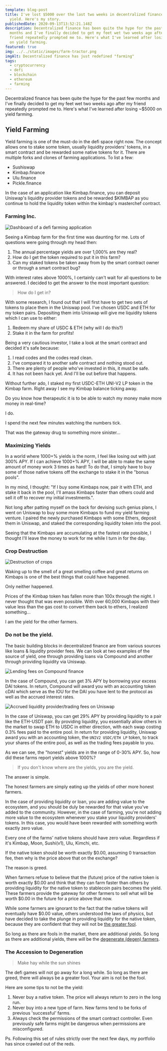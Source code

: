 ```yaml
---
template: blog-post
title: I've lost $5000 over the last two weeks in decentralized finance farming
  yield. Here's my story.
publishedDate: 2020-09-13T13:52:21.148Z
description: Decentralized finance has been quite the hype for the past few
  months and I've finally decided to get my feet wet two weeks ago after my
  friend repeatedly prompted me to. Here's what I've learned after losing ~$5000
  on yield farming.
featured: true
img: ../../static/images/farm-tractor.png
imgAlt: Decentralized finance has just redefined "farming"
tags:
  - cryptocurrency
  - defi
  - blockchain
  - ethereum
  - farming
---
```

Decentralized finance has been quite the hype for the past few months and I've finally decided to get my feet wet two weeks ago after my friend repeatedly prompted me to. Here's what I've learned after losing ~\$5000 on yield farming.

## Yield Farming

Yield farming is one of the must-do in the defi space right now. The concept allows one to stake some token, usually liquidity providers' tokens, in a smart contract and be rewarded some native tokens for it. There are multiple forks and clones of farming applications. To list a few:

- Sushiswap
- Kimbap.finance
- Ulu.finance
- Pickle.finance

In the case of an application like Kimbap.finance, you can deposit Uniswap's liquidity provider tokens and be rewarded \$KIMBAP as you continue to hold the liquidity token within the kimbap's masterchef contract.

### Farming Inc.

![Dashboard of a defi farming application](../../static/images/defi-farming-dashboard.png)

Seeing a Kimbap farm for the first time was daunting for me. Lots of questions were going through my head then:

1. The annual percentage yields are over 1,000% are they real?
2. How do I get the token required to put it in this farm?
3. Can my staked tokens be taken away from by the smart contract owner or through a smart contract bug?

With interest rates above 1000%, I certainly can't wait for all questions to be answered. I decided to get the answer to the most important question:

> How do I get in?

With some research, I found out that I will first have to get two sets of tokens to place them in the Uniswap pool. I've chosen USDC and ETH for my token pairs. Depositing them into Uniswap will give me liquidity tokens which I can use to either:

1. Redeem my share of USDC & ETH (why will I do this?)
2. Stake it in the farm for profits!

Being a very cautious investor, I take a look at the smart contract and decided it's safe because:

1. I read codes and the codes read clean.
1. I've compared it to another safe contract and nothing stood out.
1. There are plenty of people who've invested in this, it must be safe.
1. It has not been hack yet. And I'll be out before that happens.

Without further ado, I staked my first USDC-ETH UNI-V2 LP token in the Kimbap farm. Right away I see my Kimbap balance ticking away.

Do you know how therapeutic it is to be able to watch my money make more money in real-time?

I do.

I spend the next few minutes watching the numbers tick.

That was the gateway drug to something more sinister...

### Maximizing Yields

In a world where 1000+% yields is the norm, I feel like losing out with just 300% APY. If I can achieve 1000+% APY, I will be able to make the same amount of money work 3 times as hard! To do that, I simply have to buy some of those native tokens off the exchange to stake it in the "bonus pools".

In my mind, I thought: "If I buy some Kimbaps now, pair it with ETH, and stake it back in the pool, I'll amass Kimbaps faster than others could and sell it off to recover my initial investments.".

Not long after patting myself on the back for devising such genius plans, I went on Uniswap to buy some more Kimbaps to fund my yield farming venture. I paired the newly purchased Kimbaps with some Ethers, deposit them in Uniswap, and staked the corresponding liquidity token into the pool.

Seeing that the Kimbaps are accumulating at the fastest rate possible, I thought I'll leave the money to work for me while I turn in for the day.

### Crop Destruction

![Destruction of crops](../../static/images/crop-destroyed.png)

Waking up to the smell of a great smelling coffee and great returns on Kimbaps is one of the best things that could have happened.

Only neither happened.

Prices of the Kimbap token has fallen more than 100x through the night. I never thought that was even possible. With over 60,000 Kimbaps with their value less than the gas cost to convert them back to ethers, I realized something...

I am the yield for the other farmers.

### Do not be the yield.

The basic building blocks in decentralized finance are from various sources like loans & liquidity provider fees. We can look at two examples of the source of yield, one through providing loans via Compound and another through providing liquidity via Uniswap.

![Lending fees on Compound finance](../../static/images/defi-compound-lending-fee.png)

In the case of Compound, you can get 3% APY by borrowing your excess DAI tokens. In return, Compound will award you with an accounting token cDAI which serve as the IOU for the DAI you have lent to the protocol as well as the accrued interest rates.

![Accrued liquidity provider/trading fees on Uniswap](../../static/images/defi-uniswap-fees.png)

In the case of Uniswap, you can get 29% APY by providing liquidity to a pair like the ETH-USDT pair. By providing liquidity, you essentially allow others in the market to swap ETH to USDC in either direction, with each swap costing 0.3% fees paid to the entire pool. In return for providing liquidity, Uniswap award you with an accounting token, the `UNIV2 USDC/ETH LP` token, to track your shares of the entire pool, as well as the trading fees payable to you.

As we can see, the "honest" yields are in the range of 0-30% APY. So, how did these farms report yields above 1000%?

> If you don't know where are the yields, you are the yield.

The answer is simple.

The honest farmers are simply eating up the yields of other more honest farmers.

In the case of providing liquidity or loan, you are adding value to the ecosystem, and you should be duly be rewarded for that value you've added to the community. However, in the case of farming, you're not adding more value to the ecosystem whenever you stake your liquidity providers' tokens. In this case, you would have been rewarded with something worth exactly zero value.

Every one of the farms' native tokens should have zero value. Regardless if it's Kimbap, Moon, Sushi(v1), Ulu, Kimchi, etc.

If the native token should be worth exactly \$0.00, assuming 0 transaction fee, then why is the price above that on the exchange?

The reason is greed.

When farmers refuse to believe that the (future) price of the native token is worth exactly $0.00 and think that they can farm faster than others by providing liquidity for the native token to stablecoin pairs becomes the yield. These farmers provide the gateway for other farmers to sell what will be worth $0.00 in the future for a price above that now.

While some farmers are ignorant to the fact that the native tokens will eventually have \$0.00 value, others understood the laws of physics, but have decided to take the plunge in providing liquidity for the native token, because they are confident that they will not be [the greater fool](https://en.wikipedia.org/wiki/Greater_fool_theory).

So long as there are fools in the market, there are additional yields. So long as there are additional yields, there will be the [degenerate (degen) farmers](https://au.news.yahoo.com/defi-degens-gaming-ethereum-money-201333873.html).

### The Accession to Degeneration

> Make hay while the sun shines

The defi games will not go away for a long while. So long as there are greed, there will always be a greater fool. Your aim is not be the fool.

Here are some tips to not be the yield:

1. Never buy a native token. The price will always return to zero in the long run.
1. Never buy into a new type of farm. New farms tend to be forks of previous 'successful' farms.
1. Always check the permissions of the smart contract controller. Even previously safe farms might be dangerous when permissions are misconfigured.

Ps. Following this set of rules strictly over the next few days, my portfolio has since crawled out of the reds.
